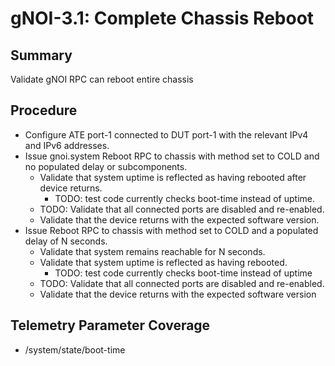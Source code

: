 # gNOI-3.1: Complete Chassis Reboot

## Summary

Validate gNOI RPC can reboot entire chassis

## Procedure

*   Configure ATE port-1 connected to DUT port-1 with the relevant IPv4 and IPv6
    addresses.
*   Issue gnoi.system Reboot RPC to chassis with method set to COLD and no
    populated delay or subcomponents.
    *   Validate that system uptime is reflected as having rebooted after device
        returns.
        *   TODO: test code currently checks boot-time instead of uptime.
    *   TODO: Validate that all connected ports are disabled and re-enabled.
    *   Validate that the device returns with the expected software version.
*   Issue Reboot RPC to chassis with method set to COLD and a populated delay of
    N seconds.
    *   Validate that system remains reachable for N seconds.
    *   Validate that system uptime is reflected as having rebooted.
        *   TODO: test code currently checks boot-time instead of uptime
    *   TODO: Validate that all connected ports are disabled and re-enabled.
    *   Validate that the device returns with the expected software version

## Telemetry Parameter Coverage

*   /system/state/boot-time
